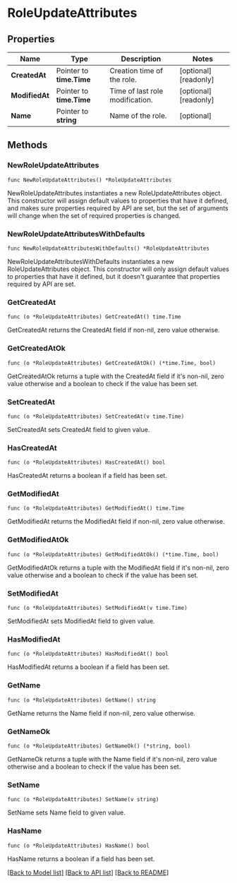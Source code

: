 # RoleUpdateAttributes

## Properties

Name | Type | Description | Notes
---- | ---- | ----------- | ------
**CreatedAt** | Pointer to **time.Time** | Creation time of the role. | [optional] [readonly] 
**ModifiedAt** | Pointer to **time.Time** | Time of last role modification. | [optional] [readonly] 
**Name** | Pointer to **string** | Name of the role. | [optional] 

## Methods

### NewRoleUpdateAttributes

`func NewRoleUpdateAttributes() *RoleUpdateAttributes`

NewRoleUpdateAttributes instantiates a new RoleUpdateAttributes object.
This constructor will assign default values to properties that have it defined,
and makes sure properties required by API are set, but the set of arguments
will change when the set of required properties is changed.

### NewRoleUpdateAttributesWithDefaults

`func NewRoleUpdateAttributesWithDefaults() *RoleUpdateAttributes`

NewRoleUpdateAttributesWithDefaults instantiates a new RoleUpdateAttributes object.
This constructor will only assign default values to properties that have it defined,
but it doesn't guarantee that properties required by API are set.

### GetCreatedAt

`func (o *RoleUpdateAttributes) GetCreatedAt() time.Time`

GetCreatedAt returns the CreatedAt field if non-nil, zero value otherwise.

### GetCreatedAtOk

`func (o *RoleUpdateAttributes) GetCreatedAtOk() (*time.Time, bool)`

GetCreatedAtOk returns a tuple with the CreatedAt field if it's non-nil, zero value otherwise
and a boolean to check if the value has been set.

### SetCreatedAt

`func (o *RoleUpdateAttributes) SetCreatedAt(v time.Time)`

SetCreatedAt sets CreatedAt field to given value.

### HasCreatedAt

`func (o *RoleUpdateAttributes) HasCreatedAt() bool`

HasCreatedAt returns a boolean if a field has been set.

### GetModifiedAt

`func (o *RoleUpdateAttributes) GetModifiedAt() time.Time`

GetModifiedAt returns the ModifiedAt field if non-nil, zero value otherwise.

### GetModifiedAtOk

`func (o *RoleUpdateAttributes) GetModifiedAtOk() (*time.Time, bool)`

GetModifiedAtOk returns a tuple with the ModifiedAt field if it's non-nil, zero value otherwise
and a boolean to check if the value has been set.

### SetModifiedAt

`func (o *RoleUpdateAttributes) SetModifiedAt(v time.Time)`

SetModifiedAt sets ModifiedAt field to given value.

### HasModifiedAt

`func (o *RoleUpdateAttributes) HasModifiedAt() bool`

HasModifiedAt returns a boolean if a field has been set.

### GetName

`func (o *RoleUpdateAttributes) GetName() string`

GetName returns the Name field if non-nil, zero value otherwise.

### GetNameOk

`func (o *RoleUpdateAttributes) GetNameOk() (*string, bool)`

GetNameOk returns a tuple with the Name field if it's non-nil, zero value otherwise
and a boolean to check if the value has been set.

### SetName

`func (o *RoleUpdateAttributes) SetName(v string)`

SetName sets Name field to given value.

### HasName

`func (o *RoleUpdateAttributes) HasName() bool`

HasName returns a boolean if a field has been set.


[[Back to Model list]](../README.md#documentation-for-models) [[Back to API list]](../README.md#documentation-for-api-endpoints) [[Back to README]](../README.md)


